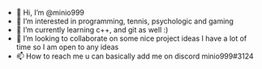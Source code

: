 - 👋 Hi, I’m @minio999
- 👀 I’m interested in programming, tennis, psychologic and gaming
- 🌱 I’m currently learning c++, and git as well :)
- 💞️ I’m looking to collaborate on some nice project ideas I have a lot of time so I am open to any ideas
- 📫 How to reach me u can basically add me on discord minio999#3124



